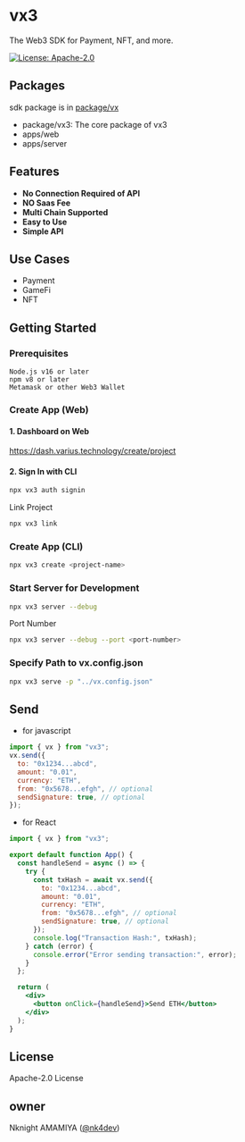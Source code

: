 # vx3

The Web3 SDK for Payment, NFT, and more.

 [![License: Apache-2.0](https://img.shields.io/badge/License-Apache%202.0-blue.svg)](https://opensource.org/licenses/Apache-2.0)

## Packages
sdk package is in [package/vx](https://github.com/nk4dev/vx/tree/52880bca70c6969a97bfdbd58618a27019e16a81)

- package/vx3: The core package of vx3
- apps/web
- apps/server

## Features
<strong>

- No Connection Required of API
- NO Saas Fee
- Multi Chain Supported
- Easy to Use
- Simple API
</strong>


## Use Cases
- Payment
- GameFi
- NFT

## Getting Started

### Prerequisites
```
Node.js v16 or later
npm v8 or later
Metamask or other Web3 Wallet
```
### Create App (Web)

#### 1. Dashboard on Web
https://dash.varius.technology/create/project

#### 2. Sign In with CLI
```bash
npx vx3 auth signin
```

Link Project
```bash
npx vx3 link
```

### Create App (CLI)
```bash
npx vx3 create <project-name>
```

### Start Server for Development
```bash
npx vx3 server --debug
```

Port Number
```bash
npx vx3 server --debug --port <port-number>
```

### Specify Path to vx.config.json
```bash
npx vx3 serve -p "../vx.config.json"
```
## Send

- for javascript
```javascript
import { vx } from "vx3";
vx.send({
  to: "0x1234...abcd",
  amount: "0.01",
  currency: "ETH",
  from: "0x5678...efgh", // optional
  sendSignature: true, // optional
});
```
- for React
```jsx
import { vx } from "vx3";

export default function App() {
  const handleSend = async () => {
    try {
      const txHash = await vx.send({
        to: "0x1234...abcd",
        amount: "0.01",
        currency: "ETH",
        from: "0x5678...efgh", // optional
        sendSignature: true, // optional
      });
      console.log("Transaction Hash:", txHash);
    } catch (error) {
      console.error("Error sending transaction:", error);
    }
  };

  return (
    <div>
      <button onClick={handleSend}>Send ETH</button>
    </div>
  );
}
```
## License
Apache-2.0 License

## owner
Nknight AMAMIYA ([@nk4dev](https://nknighta.me/g))